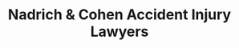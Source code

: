 ---
title: "Nadrich & Cohen Accident Injury Lawyers"
url: /merced/nadrich-and-cohen-accident-injury-lawyers/
shop: supermarket
---